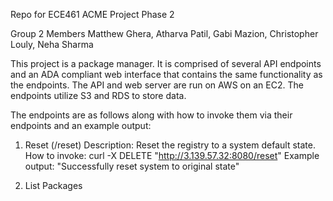 Repo for ECE461 ACME Project Phase 2

Group 2 Members
Matthew Ghera, Atharva Patil, Gabi Mazion, Christopher Louly, Neha Sharma

This project is a package manager. It is comprised of several API endpoints and an ADA compliant web interface that contains the same functionality as the endpoints. The API and web server are run on AWS on an EC2. The endpoints utilize S3 and RDS to store data.

The endpoints are as follows along with how to invoke them via their endpoints and an example output:

1. Reset (/reset)
   Description: Reset the registry to a system default state.
   How to invoke: curl -X DELETE "http://3.139.57.32:8080/reset"
   Example output: "Successfully reset system to original state"

2. List Packages
